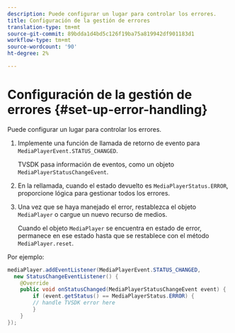 ```yaml
---
description: Puede configurar un lugar para controlar los errores.
title: Configuración de la gestión de errores
translation-type: tm+mt
source-git-commit: 89bdda1d4bd5c126f19ba75a819942df901183d1
workflow-type: tm+mt
source-wordcount: '90'
ht-degree: 2%

---
```



# Configuración de la gestión de errores {#set-up-error-handling}

Puede configurar un lugar para controlar los errores.

1. Implemente una función de llamada de retorno de evento para `MediaPlayerEvent.STATUS_CHANGED`.

   TVSDK pasa información de eventos, como un objeto `MediaPlayerStatusChangeEvent`.
1. En la rellamada, cuando el estado devuelto es `MediaPlayerStatus.ERROR`, proporcione lógica para gestionar todos los errores.
1. Una vez que se haya manejado el error, restablezca el objeto `MediaPlayer` o cargue un nuevo recurso de medios.

   Cuando el objeto `MediaPlayer` se encuentra en estado de error, permanece en ese estado hasta que se restablece con el método `MediaPlayer.reset`.

<!--<a id="example_E74BB605ED08450295B8902F1E4BB8F5"></a>-->

Por ejemplo:

```java
mediaPlayer.addEventListener(MediaPlayerEvent.STATUS_CHANGED,  
  new StatusChangeEventListener() { 
    @Override 
    public void onStatusChanged(MediaPlayerStatusChangeEvent event) { 
        if (event.getStatus() == MediaPlayerStatus.ERROR) { 
        // handle TVSDK error here 
        } 
    } 
});
```


